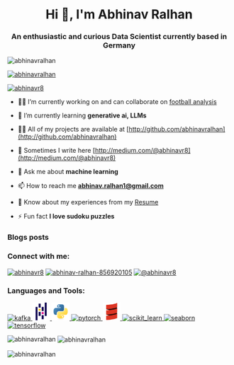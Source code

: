 <h1 align="center">Hi 👋, I'm Abhinav Ralhan</h1>
<h3 align="center">An enthusiastic and curious Data Scientist currently based in Germany</h3>

<p align="left"> <img src="https://komarev.com/ghpvc/?username=abhinavralhan&label=Profile%20views&color=0e75b6&style=flat" alt="abhinavralhan" /> </p>

<p align="left"> <a href="https://github.com/ryo-ma/github-profile-trophy"><img src="https://github-profile-trophy.vercel.app/?username=abhinavralhan" alt="abhinavralhan" /></a> </p>

<p align="left"> <a href="https://twitter.com/abhinavr8" target="blank"><img src="https://img.shields.io/twitter/follow/abhinavr8?logo=twitter&style=for-the-badge" alt="abhinavr8" /></a> </p>

- 🔭👯 I’m currently working on and can collaborate on [football analysis](https://github.com/abhinavralhan/footballanalysis)

- 🌱 I’m currently learning **generative ai, LLMs**

- 👨‍💻 All of my projects are available at [http://github.com/abhinavralhan](http://github.com/abhinavralhan)

- 📝 Sometimes I write here [http://medium.com/@abhinavr8](http://medium.com/@abhinavr8)

- 💬 Ask me about **machine learning**

- 📫 How to reach me **abhinav.ralhan1@gmail.com**

- 📄 Know about my experiences from my [Resume](https://drive.google.com/file/d/1RHxwsX7fH5mH_CYymOWOkd0d6NLFikXX/view?usp=sharing)

- ⚡ Fun fact **I love sudoku puzzles**

### Blogs posts
<!-- BLOG-POST-LIST:START -->
<!-- BLOG-POST-LIST:END -->

<h3 align="left">Connect with me:</h3>
<p align="left">
<a href="https://twitter.com/abhinavr8" target="blank"><img align="center" src="https://raw.githubusercontent.com/rahuldkjain/github-profile-readme-generator/master/src/images/icons/Social/twitter.svg" alt="abhinavr8" height="30" width="40" /></a>
<a href="https://linkedin.com/in/abhinav-ralhan-856920105" target="blank"><img align="center" src="https://raw.githubusercontent.com/rahuldkjain/github-profile-readme-generator/master/src/images/icons/Social/linked-in-alt.svg" alt="abhinav-ralhan-856920105" height="30" width="40" /></a>
<a href="https://medium.com/@abhinavr8" target="blank"><img align="center" src="https://raw.githubusercontent.com/rahuldkjain/github-profile-readme-generator/master/src/images/icons/Social/medium.svg" alt="@abhinavr8" height="30" width="40" /></a>
</p>

<h3 align="left">Languages and Tools:</h3>
<p align="left"> <a href="https://kafka.apache.org/" target="_blank" rel="noreferrer"> <img src="https://www.vectorlogo.zone/logos/apache_kafka/apache_kafka-icon.svg" alt="kafka" width="40" height="40"/> </a> <a href="https://pandas.pydata.org/" target="_blank" rel="noreferrer"> <img src="https://raw.githubusercontent.com/devicons/devicon/2ae2a900d2f041da66e950e4d48052658d850630/icons/pandas/pandas-original.svg" alt="pandas" width="40" height="40"/> </a> <a href="https://www.python.org" target="_blank" rel="noreferrer"> <img src="https://raw.githubusercontent.com/devicons/devicon/master/icons/python/python-original.svg" alt="python" width="40" height="40"/> </a> <a href="https://pytorch.org/" target="_blank" rel="noreferrer"> <img src="https://www.vectorlogo.zone/logos/pytorch/pytorch-icon.svg" alt="pytorch" width="40" height="40"/> </a> <a href="https://www.scala-lang.org" target="_blank" rel="noreferrer"> <img src="https://raw.githubusercontent.com/devicons/devicon/master/icons/scala/scala-original.svg" alt="scala" width="40" height="40"/> </a> <a href="https://scikit-learn.org/" target="_blank" rel="noreferrer"> <img src="https://upload.wikimedia.org/wikipedia/commons/0/05/Scikit_learn_logo_small.svg" alt="scikit_learn" width="40" height="40"/> </a> <a href="https://seaborn.pydata.org/" target="_blank" rel="noreferrer"> <img src="https://seaborn.pydata.org/_images/logo-mark-lightbg.svg" alt="seaborn" width="40" height="40"/> </a> <a href="https://www.tensorflow.org" target="_blank" rel="noreferrer"> <img src="https://www.vectorlogo.zone/logos/tensorflow/tensorflow-icon.svg" alt="tensorflow" width="40" height="40"/> </a> </p>

<p><img align="left" src="https://github-readme-stats.vercel.app/api/top-langs?username=abhinavralhan&show_icons=true&locale=en&layout=compact" alt="abhinavralhan" /></p>

<p>&nbsp;<img align="center" src="https://github-readme-stats.vercel.app/api?username=abhinavralhan&show_icons=true&locale=en" alt="abhinavralhan" /></p>

<p><img align="center" src="https://github-readme-streak-stats.herokuapp.com/?user=abhinavralhan&" alt="abhinavralhan" /></p>
